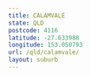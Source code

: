 ```yaml
---
title: CALAMVALE
state: QLD
postcode: 4116
latitude: -27.633988
longitude: 153.050793
url: /qld/calamvale/
layout: suburb
---
```

